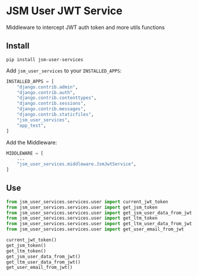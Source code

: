 # JSM User JWT Service

Middleware to intercept JWT auth token and more utils functions

## Install

`pip install jsm-user-services`

Add `jsm_user_services` to your `INSTALLED_APPS`:

```python
INSTALLED_APPS = [
    "django.contrib.admin",
    "django.contrib.auth",
    "django.contrib.contenttypes",
    "django.contrib.sessions",
    "django.contrib.messages",
    "django.contrib.staticfiles",
    "jsm_user_services",
    "app_test",
]
```

Add the Middleware:

```python
MIDDLEWARE = [
    ...
    "jsm_user_services.middleware.JsmJwtService",
]
```

## Use

```python
from jsm_user_services.services.user import current_jwt_token
from jsm_user_services.services.user import get_jsm_token
from jsm_user_services.services.user import get_jsm_user_data_from_jwt
from jsm_user_services.services.user import get_ltm_token
from jsm_user_services.services.user import get_ltm_user_data_from_jwt
from jsm_user_services.services.user import get_user_email_from_jwt

current_jwt_token()
get_jsm_token()
get_ltm_token()
get_jsm_user_data_from_jwt()
get_ltm_user_data_from_jwt()
get_user_email_from_jwt()
```

